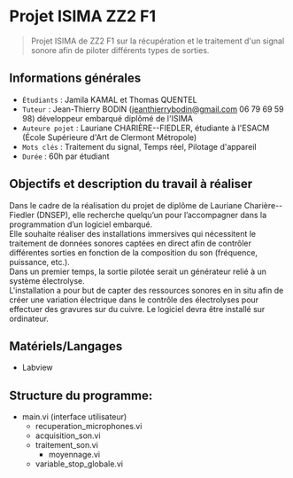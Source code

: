 # Projet ISIMA ZZ2 F1
> Projet ISIMA de ZZ2 F1 sur la récupération et le traitement d'un signal sonore afin de piloter différents types de sorties. 

## Informations générales

- `Étudiants` : Jamila KAMAL et Thomas QUENTEL
- `Tuteur` : Jean-Thierry BODIN (jeanthierrybodin@gmail.com 06 79 69 59 98) développeur embarqué diplômé de l'ISIMA
- `Auteure pojet` : Lauriane CHARIÈRE--FIEDLER, étudiante à l'ESACM (École Supérieure d'Art de Clermont Métropole)
- `Mots clés` : Traitement du signal, Temps réel, Pilotage d'appareil
- `Durée` : 60h par étudiant

## Objectifs et description du travail à réaliser  
Dans le cadre de la réalisation du projet de diplôme de Lauriane Charière--Fiedler (DNSEP), elle recherche quelqu’un pour l’accompagner dans la programmation d’un logiciel embarqué.  
Elle souhaite réaliser des installations immersives qui nécessitent le traitement de données sonores captées en direct afin de contrôler différentes sorties en fonction de la composition  du son (fréquence, puissance, etc.).  
Dans un premier temps, la sortie pilotée serait un générateur relié à un système électrolyse.  
L'installation a pour but de capter des ressources sonores en in situ afin de créer une variation électrique dans le contrôle des électrolyses pour effectuer des gravures sur du cuivre. 
Le logiciel devra être installé sur ordinateur.

## Matériels/Langages
- Labview

## Structure du programme:
- main.vi (interface utilisateur)
  - recuperation_microphones.vi
  - acquisition_son.vi
  - traitement_son.vi
    - moyennage.vi
  - variable_stop_globale.vi

